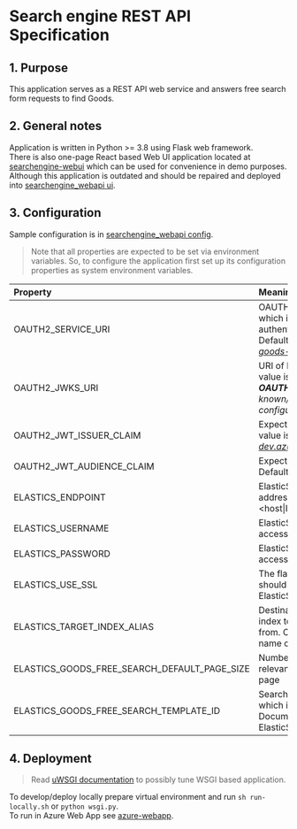 # Search engine REST API Specification

## 1. Purpose

This application serves as a REST API web service and answers free search form requests to find Goods.

## 2. General notes

Application is written in Python >= 3.8 using Flask web framework.  
There is also one-page React based Web UI application
located at [searchengine-webui](searchengine-webui) which can be used for convenience in demo purposes. Although this 
application is outdated and should be repaired and deployed into [searchengine_webapi ui](searchengine_webapi/static).

## 3. Configuration
Sample configuration is in [searchengine_webapi config](searchengine_webapi/config/config_default.py).

> Note that all properties are expected to be set via environment variables. So, to configure the application first 
> set up its configuration properties as system environment variables.

| Property                                          | Meaning                                                                                                                                         |
|:--------------------------------------------------|:------------------------------------------------------------------------------------------------------------------------------------------------|
| OAUTH2_SERVICE_URI                                |  OAUTH service endpoint which is used to validate authentication JWT tokens. Default value is *https://auth-goods-dev.azurewebsites.net*  |
| OAUTH2_JWKS_URI                                   |  URI of keys store. Default value is ***OAUTH2_SERVICE_URI**/.well-known/openid-configuration/jwks*                                             |
| OAUTH2_JWT_ISSUER_CLAIM                           |  Expected JWT issuer. Default value is *https://auth-goods-dev.azurewebsites.net*                                                         |
| OAUTH2_JWT_AUDIENCE_CLAIM                         |  Expected JWT audience. Default value is *goods_api*                                                                                      |
| ELASTICS_ENDPOINT                                 |  ElasticSearch hostname or IP address in format <host&vert;IP:port>                                                                             |
| ELASTICS_USERNAME                                 |  ElasticSearch username to access *ELASTIC_HOST*                                                                                                |
| ELASTICS_PASSWORD                                 |  ElasticSearch password to access *ELASTIC_HOST*                                                                                                |
| ELASTICS_USE_SSL                                  |  The flag indicating if we should use SSL to access ElasticSearch or not                                                                        |
| ELASTICS_TARGET_INDEX_ALIAS                       |  Destination ElasticSearch index to read Documents from. Can be either index name or index alias                                                |
| ELASTICS_GOODS_FREE_SEARCH_DEFAULT_PAGE_SIZE |  Number of found most relevant items to return per page                                                                                         |
| ELASTICS_GOODS_FREE_SEARCH_TEMPLATE_ID       |  Search query template ID which is use to request Documents from ElasticSearch                                                                  |


## 4. Deployment

> Read [uWSGI documentation](https://uwsgi-docs.readthedocs.io/en/latest/WSGIquickstart.html) to possibly tune WSGI based
application.
   
To develop/deploy locally prepare virtual environment and run `sh run-locally.sh` or `python wsgi.py`.  
To run in Azure Web App see [azure-webapp](deployment/azure-webapp/README.md).
